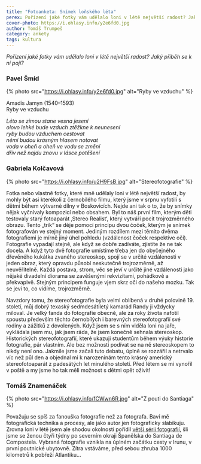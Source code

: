 ```yaml
---
title: "Fotoanketa: Snímek loňského léta"
perex: Pořízení jaké fotky vám udělalo loni v létě největší radost? Jaký příběh se k ní pojí? Odpovídají fotografové Pavel Šmíd, Gabriela Kolčavová a Tomáš Znamenáček.
cover-photo: https://i.ohlasy.info/y2e6fd0.jpg
author: Tomáš Trumpeš
category: ankety
tags: kultura
---
```


*Pořízení jaké fotky vám udělalo loni v létě největší radost? Jaký příběh se k ní pojí?*

### Pavel Šmíd

{% photo src="https://i.ohlasy.info/y2e6fd0.jpg" alt="Ryby ve vzduchu" %}

Amadis Jamyn (1540–1593)  
Ryby ve vzduchu
 
*Léto se zimou stane vesna jesení  
olovo lehké bude vzduch ztěžkne k neunesení  
ryby budou vzduchem cestovat  
němí budou krásným hlasem notovat  
voda v oheň a oheň ve vodu se změní  
dřív než najdu znovu v lásce potěšení*
 
### Gabriela Kolčavová

{% photo src="https://i.ohlasy.info/u2H9FsB.jpg" alt="Stereofotografie" %}

Fotka nebo vlastně fotky, které mně udělaly loni v létě největší radost, by mohly být asi kterékoli z černobílého filmu, který jsme v srpnu vyfotili s dětmi během výtvarné dílny v Boskovicích. Nejde ani tak o to, že by snímky nějak vyčnívaly kompozicí nebo obsahem. Byl to náš první film, kterým děti testovaly starý fotoaparát ‚Stereo Realist‘, který vytváří pocit trojrozměrného obrazu. Tento „trik“ se děje pomocí principu dvou čoček, kterým je snímek fotografován ve stejný moment. Jediným rozdílem mezi těmito dvěma fotografiemi je mírně jiný úhel pohledu (vzdálenost čoček respektive očí). Fotografie vypadají stejně, ale když se dobře zadíváte, zjistíte že ne tak docela. A když tyto dvě fotografie umístíme třeba jen do obyčejného dřevěného kukátka zvaného stereoskop, spojí se v určité vzdálenosti v jeden obraz, který opravdu působí neskutečně trojrozměrně, až neuvěřitelně. Každá postava, strom, věc se jeví v určité jiné vzdálenosti jako nějaké divadelní diorama se zavěšenými rekvizitami, pohádkově a překvapivě. Stejným principem funguje vjem skrz oči do našeho mozku. Tak se jeví to, co vidíme, trojrozměrně. 

Navzdory tomu, že stereofotografie byla velmi oblíbená v druhé polovině 19. století, můj dobrý texaský sedmdesátiletý kamarád Randy ji vždycky miloval. Je velký fanda do fotografie obecně, ale za roky života nafotil spoustu především těchto černobílých i barevných stereofotografií své rodiny a zážitků z dovolených. Když jsem se s ním viděla loni na jaře, vykládala jsem mu, jak jsem ráda, že jsem konečně sehnala stereoskop. Historických stereofotografií, které ukazuji studentům během výuky historie fotografie, pár vlastním. Ale bez možnosti podívat se na ně stereoskopem to nikdy není ono. Jakmile jsme začali tuto debatu, úplně se rozzářil a netrvalo víc než půl den a objednal mi k narozeninám tento krásný americký stereofotoaparát z padesátých let minulého století. Před létem se mi vynořil v poště a my jsme ho tak měli možnost s dětmi opět oživit!

### Tomáš Znamenáček

{% photo src="https://i.ohlasy.info/fCWwn6R.jpg" alt="Z pouti do Santiaga" %}

Považuju se spíš za fanouška fotografie než za fotografa. Baví mě fotografická technika a procesy, ale jako autor jen fotograficky slabikuju. Zrovna loni v létě jsem ale shodou okolností pořídil [větší sérii fotografií](https://www.dropbox.com/sh/krpf9f0rlo80wg0/AABwdKR8yfrG1YL5opPXl_kIa?dl=0), šli jsme se ženou čtyři týdny po severním okraji Španělska do Santiaga de Compostela. Vybraná fotografie vznikla na úplném začátku cesty v Irunu, v první poutnické ubytovně. Zítra vstáváme, před sebou zhruba 1000 kilometrů k pobřeží Atlantiku…
